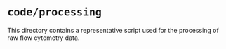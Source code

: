 # ``code/processing``
This directory contains a representative script used for the processing of raw
flow cytometry data. 
